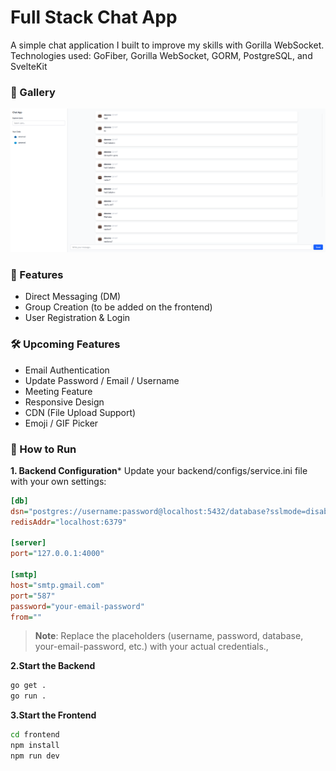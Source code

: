 # Full Stack Chat App

A simple chat application I built to improve my skills with Gorilla WebSocket.
Technologies used: GoFiber, Gorilla WebSocket, GORM, PostgreSQL, and SvelteKit

### 📸 Gallery
![Chat Example](./galery/chat.png)

### 🔧 Features
- Direct Messaging (DM)
- Group Creation (to be added on the frontend)
- User Registration & Login

### 🛠 Upcoming Features
- Email Authentication
- Update Password / Email / Username
- Meeting Feature
- Responsive Design
- CDN (File Upload Support)
- Emoji / GIF Picker

### 🚀 How to Run
**1. Backend Configuration***
Update your backend/configs/service.ini file with your own settings:
```ini
[db]
dsn="postgres://username:password@localhost:5432/database?sslmode=disable"
redisAddr="localhost:6379"

[server]
port="127.0.0.1:4000"

[smtp]
host="smtp.gmail.com"
port="587"
password="your-email-password"
from=""
```
> **Note**: Replace the placeholders (username, password, database, your-email-password, etc.) with your actual credentials.,

**2.Start the Backend**
```bash
go get .
go run .
```

**3.Start the Frontend**
```bash
cd frontend
npm install
npm run dev
```

